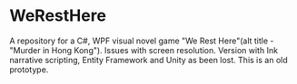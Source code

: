 # WeRestHere
A repository for a C#, WPF visual novel game "We Rest Here"(alt title - "Murder in Hong Kong"). Issues with screen resolution. Version with Ink narrative scripting, Entity Framework and Unity as been lost. This is an old prototype.
